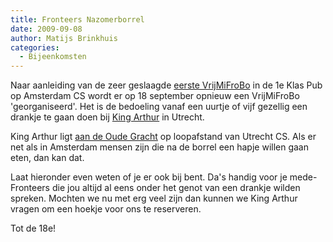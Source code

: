 ```yaml
---
title: Fronteers Nazomerborrel
date: 2009-09-08
author: Matijs Brinkhuis
categories: 
  - Bijeenkomsten
---
```

Naar aanleiding van de zeer geslaagde [eerste VrijMiFroBo](/blog/2009/07/vrijmifrobo) in de 1e Klas Pub op Amsterdam CS wordt er op 18 september opnieuw een VrijMiFroBo 'georganiseerd'. Het is de bedoeling vanaf een uurtje of vijf gezellig een drankje te gaan doen bij [King Arthur](http://www.kingarthur-utrecht.com/) in Utrecht.

King Arthur ligt [aan de Oude Gracht](http://maps.google.nl/maps?f=q&source=s_q&hl=nl&geocode=&q=Oudegracht+101-103+-+3511+AE+Utrecht&sll=52.469397,5.509644&sspn=3.480579,9.755859&ie=UTF8&ll=52.092849,5.116732&spn=0.006855,0.019054&t=h&z=16&iwloc=A) op loopafstand van Utrecht CS. Als er net als in Amsterdam mensen zijn die na de borrel een hapje willen gaan eten, dan kan dat.

Laat hieronder even weten of je er ook bij bent. Da's handig voor je mede-Fronteers die jou altijd al eens onder het genot van een drankje wilden spreken. Mochten we nu met erg veel zijn dan kunnen we King Arthur vragen om een hoekje voor ons te reserveren.

Tot de 18e!
